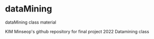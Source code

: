 # dataMining
dataMining class material

KIM Minseop's github repository for final project 2022 Datamining class

